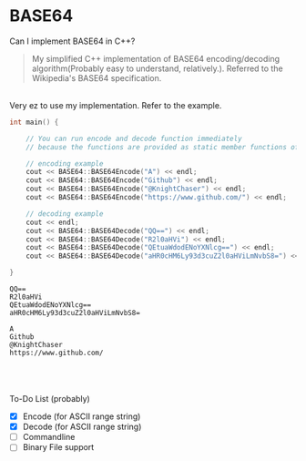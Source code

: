 # BASE64

Can I implement BASE64 in C++? 

> My simplified C++ implementation of BASE64 encoding/decoding algorithm(Probably easy to understand, relatively.). Referred to the Wikipedia's BASE64 specification.

<br>
Very ez to use my implementation. Refer to the example.

```c++
int main() {

	// You can run encode and decode function immediately
	// because the functions are provided as static member functions of class BASE64.

	// encoding example
	cout << BASE64::BASE64Encode("A") << endl;									// QQ==
	cout << BASE64::BASE64Encode("Github") << endl;								// R2l0aHVi
	cout << BASE64::BASE64Encode("@KnightChaser") << endl;						// QEtuaWdodENoYXNlcg==
	cout << BASE64::BASE64Encode("https://www.github.com/") << endl;			// aHR0cHM6Ly93d3cuZ2l0aHViLmNvbS8=

	// decoding example
	cout << endl;
	cout << BASE64::BASE64Decode("QQ==") << endl;								// A
	cout << BASE64::BASE64Decode("R2l0aHVi") << endl;							// Github
	cout << BASE64::BASE64Decode("QEtuaWdodENoYXNlcg==") << endl;				// @KnightChaser
	cout << BASE64::BASE64Decode("aHR0cHM6Ly93d3cuZ2l0aHViLmNvbS8=") << endl;	// https://www.github.com

}
```
```
QQ==
R2l0aHVi
QEtuaWdodENoYXNlcg==
aHR0cHM6Ly93d3cuZ2l0aHViLmNvbS8=

A
Github
@KnightChaser
https://www.github.com/
```


<br><br><br>
To-Do List (probably)
- [X] Encode (for ASCII range string)
- [x] Decode (for ASCII range string)
- [ ] Commandline
- [ ] Binary File support 
